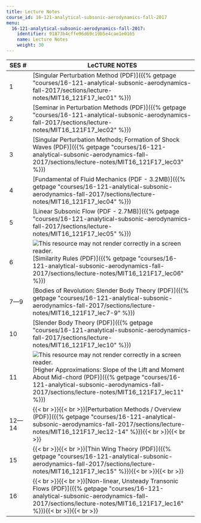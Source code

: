 ```yaml
---
title: Lecture Notes
course_id: 16-121-analytical-subsonic-aerodynamics-fall-2017
menu:
  16-121-analytical-subsonic-aerodynamics-fall-2017:
    identifier: 91873b4cffe96d69c19b5e4cae1e0165
    name: Lecture Notes
    weight: 30
---
```

| SES # | LeCTURE NOTES |
| --- | --- |
| 1 | [Singular Perturbation Method (PDF)]({{% getpage "courses/16-121-analytical-subsonic-aerodynamics-fall-2017/sections/lecture-notes/MIT16_121F17_lec01" %}}) |
| 2 | [Seminar in Perturbation Methods (PDF)]({{% getpage "courses/16-121-analytical-subsonic-aerodynamics-fall-2017/sections/lecture-notes/MIT16_121F17_lec02" %}}) |
| 3 | [Singular Perturbation Methods; Formation of Shock Waves (PDF)]({{% getpage "courses/16-121-analytical-subsonic-aerodynamics-fall-2017/sections/lecture-notes/MIT16_121F17_lec03" %}}) |
| 4 | [Fundamental of Fluid Mechanics (PDF - 3.2MB)]({{% getpage "courses/16-121-analytical-subsonic-aerodynamics-fall-2017/sections/lecture-notes/MIT16_121F17_lec04" %}}) |
| 5 | [Linear Subsonic Flow (PDF - 2.7MB)]({{% getpage "courses/16-121-analytical-subsonic-aerodynamics-fall-2017/sections/lecture-notes/MIT16_121F17_lec05" %}}) |
| 6 | ![This resource may not render correctly in a screen reader.](/images/inacessible.gif)[Similarity Rules (PDF)]({{% getpage "courses/16-121-analytical-subsonic-aerodynamics-fall-2017/sections/lecture-notes/MIT16_121F17_lec06" %}}) |
| 7—9 | [Bodies of Revolution: Slender Body Theory (PDF)]({{% getpage "courses/16-121-analytical-subsonic-aerodynamics-fall-2017/sections/lecture-notes/MIT16_121F17_lec7-9" %}}) |
| 10 | [Slender Body Theory (PDF)]({{% getpage "courses/16-121-analytical-subsonic-aerodynamics-fall-2017/sections/lecture-notes/MIT16_121F17_lec10" %}}) |
| 11 | ![This resource may not render correctly in a screen reader.](/images/inacessible.gif)[Higher Approximations: Slope of the Lift and Moment About Mid-chord (PDF)]({{% getpage "courses/16-121-analytical-subsonic-aerodynamics-fall-2017/sections/lecture-notes/MIT16_121F17_lec11" %}}) |
| 12—14 | {{< br >}}{{< br >}}[Perturbation Methods / Overview (PDF)]({{% getpage "courses/16-121-analytical-subsonic-aerodynamics-fall-2017/sections/lecture-notes/MIT16_121F17_lec12-14" %}}){{< br >}}{{< br >}} |
| 15 | {{< br >}}{{< br >}}[Thin Wing Theory (PDF)]({{% getpage "courses/16-121-analytical-subsonic-aerodynamics-fall-2017/sections/lecture-notes/MIT16_121F17_lec15" %}}){{< br >}}{{< br >}} |
| 16 | {{< br >}}{{< br >}}[Non-linear, Unsteady Transonic Flows (PDF)]({{% getpage "courses/16-121-analytical-subsonic-aerodynamics-fall-2017/sections/lecture-notes/MIT16_121F17_lec16" %}}){{< br >}}{{< br >}}